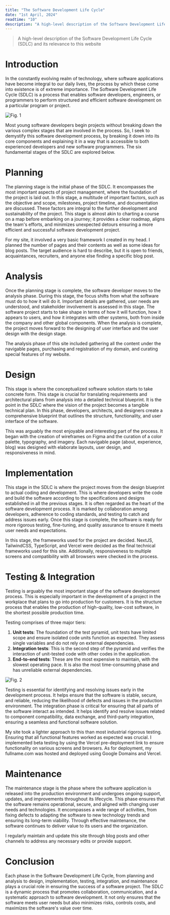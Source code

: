 ```yaml
---
title: "The Software Development Life Cycle"
date: "1st April, 2024"
readtime: "10"
description: "A high-level description of the Software Development Life Cycle (SDLC)"
---
```


> A high-level description of the Software Development Life Cycle (SDLC) and its relevance to this website

# Introduction
In the constantly evolving realm of technology, where software applications have become integral to our daily lives, the process by which these come into existence is of extreme importance. The Software Development Life Cycle (SDLC) is a process that enables software developers, engineers, or programmers to perform structured and efficient software development on a particular program or project.

![Fig. 1](/blogs/fig1.png)

Most young software developers begin projects without breaking down the various complex stages that are involved in the process. So, I seek to demystify this software development process, by breaking it down into its core components and explaining it in a way that is accessible to both experienced developers and new software programmers. The six fundamental stages of the SDLC are explored below.

# Planning
The planning stage is the initial phase of the SDLC. It encompasses the most important aspects of project management, where the foundation of the project is laid out. In this stage, a multitude of important factors, such as the objective and scope, milestones, project timeline, and documentation are discussed. These factors are integral to the further development and sustainability of the project. This stage is almost akin to charting a course on a map before embarking on a journey; it provides a clear roadmap, aligns the team's efforts, and minimizes unexpected detours ensuring a more efficient and successful software development project.

For my site, it involved a very basic framework I created in my head. I planned the number of pages and their contents as well as some ideas for blog posts. The target audience is hard to describe, but it is open to friends, acquaintances, recruiters, and anyone else finding a specific blog post.

# Analysis
Once the planning stage is complete, the software developer moves to the analysis phase. During this stage, the focus shifts from what the software must do to how it will do it. Important details are gathered, user needs are understood, and stakeholder involvement is assessed in this stage. The software project starts to take shape in terms of how it will function, how it appears to users, and how it integrates with other systems, both from inside the company and other global components. When the analysis is complete, the project moves forward to the designing of user interface and the user design with the design stage.

The analysis phase of this site included gathering all the content under the navigable pages, purchasing and registration of my domain, and curating special features of my website.

# Design
This stage is where the conceptualized software solution starts to take concrete form. This stage is crucial for translating requirements and architectural plans from analysis into a detailed technical blueprint. It is the point in the SDLC where the vision of the project becomes a tangible technical plan. In this phase, developers, architects, and designers create a comprehensive blueprint that outlines the structure, functionality, and user interface of the software.

This was arguably the most enjoyable and interesting part of the process. It began with the creation of wireframes on Figma and the curation of a color palette, typography, and imagery. Each navigable page (about, experience, blog) was designed with elaborate layouts, user design, and responsiveness in mind.

# Implementation
This stage in the SDLC is where the project moves from the design blueprint to actual coding and development. This is where developers write the code and build the software according to the specifications and designs established in all the previous stages. It is often regarded as the heart of the software development process. It is marked by collaboration among developers, adherence to coding standards, and testing to catch and address issues early. Once this stage is complete, the software is ready for more rigorous testing, fine-tuning, and quality assurance to ensure it meets user needs and expectations.

In this stage, the frameworks used for the project are decided. NextJS, TailwindCSS, TypeScript, and Vercel were decided as the final technical frameworks used for this site. Additionally, responsiveness to multiple screens and compatibility with all browsers were checked in the process.

# Testing & Integration
Testing is arguably the most important stage of the software development process. This is especially important in the development of a project in the workplace that plans to go into production for customers. It is the structure process that enables the production of high-quality, low-cost software, in the shortest possible production time.

Testing comprises of three major tiers:
1. **Unit tests**: The foundation of the test pyramid, unit tests have limited scope and ensure isolated code units function as expected. They assess single variables and do not rely on external dependencies.
2. **Integration tests**: This is the second step of the pyramid and verifies the interaction of unit-tested code with other codes in the application.
3. **End-to-end tests**: These are the most expensive to maintain, with the slowest operating pace. It is also the most time-consuming phase and has unreliable external dependencies.

![Fig. 2](/blogs/fig2.png)

Testing is essential for identifying and resolving issues early in the development process. It helps ensure that the software is stable, secure, and reliable, reducing the likelihood of defects and issues in the production environment. The integration phase is critical for ensuring that all parts of the software interact as intended. It helps identify and resolve issues related to component compatibility, data exchange, and third-party integration, ensuring a seamless and functional software solution.

My site took a lighter approach to this than most industrial rigorous testing. Ensuring that all functional features worked as expected was crucial. I implemented beta testing by using the Vercel pre-deployment link to ensure functionality on various screens and browsers. As for deployment, my fullname.com was hosted and deployed using Google Domains and Vercel.

# Maintenance
The maintenance stage is the phase where the software application is released into the production environment and undergoes ongoing support, updates, and improvements throughout its lifecycle. This phase ensures that the software remains operational, secure, and aligned with changing user needs and technologies. It encompasses a wide range of activities, from fixing defects to adapting the software to new technology trends and ensuring its long-term viability. Through effective maintenance, the software continues to deliver value to its users and the organization.

I regularly maintain and update this site through blog posts and other channels to address any necessary edits or provide support.

# Conclusion
Each phase in the Software Development Life Cycle, from planning and analysis to design, implementation, testing, integration, and maintenance plays a crucial role in ensuring the success of a software project. The SDLC is a dynamic process that promotes collaboration, communication, and a systematic approach to software development. It not only ensures that the software meets user needs but also minimizes risks, controls costs, and maximizes the software's value over time.